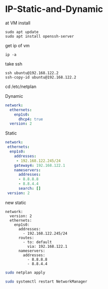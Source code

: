 # IP-Static-and-Dynamic


at VM install
```
sudo apt update
sudo apt install openssh-server
```
get ip of vm
```
ip -a
```
take ssh
```
ssh ubuntu@192.168.122.2
ssh-copy-id ubuntu@192.168.122.2
```
cd /etc/netplan

Dynamic 
```yaml
network:
  ethernets:
    enp1s0:
      dhcp4: true
  version: 2
```

Static
```yaml
network:
 ethernets:
  enp1s0:
    addresses:
     - 192.168.122.245/24
    gateway4: 192.168.122.1
    nameservers:
      addresses:
      - 8.8.8.8
      - 8.8.4.4
      search: []
 version: 2
```

new static
```
network:
  version: 2
  ethernets:
    enp1s0:
      addresses:
        - 192.168.122.245/24
      routes:
        - to: default
          via: 192.168.122.1
      nameservers:
        addresses:
          - 8.8.8.8
          - 8.8.4.4
```


```bash
sudo netplan apply 
```
```bash
sudo systemctl restart NetworkManager 
```
